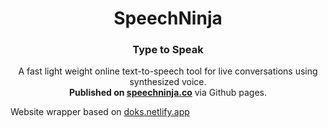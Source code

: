 <h1 align="center">
  SpeechNinja
</h1>

<h3 align="center">
  Type to Speak
</h3>

<p align="center">
  A fast light weight online text-to-speech tool for live conversations using synthesized voice.
  <br/>
  <b>Published on <a href="https://speechninja.co">speechninja.co</a></b> via Github pages.
</p>


Website wrapper based on [doks.netlify.app](https://doks.netlify.app/)
